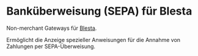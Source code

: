 # Banküberweisung (SEPA) für Blesta
Non-merchant Gateways für [Blesta](https://blesta.com/).

Ermöglicht die Anzeige spezieller Anweisungen für die Annahme von Zahlungen per SEPA-Überweisung.
